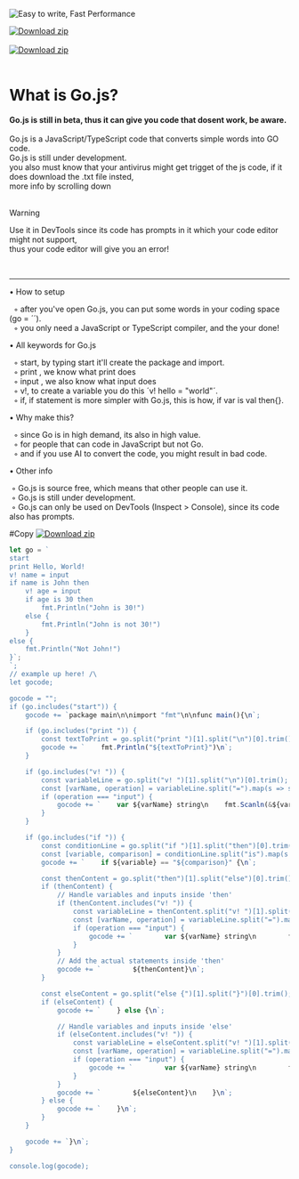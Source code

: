 ![Easy to write, Fast Performance](https://github.com/user-attachments/assets/1be46de0-f76e-40b4-8e9b-7bf7a10eb161)

[![Download zip](https://img.shields.io/badge/TypeScript-007ACC?style=for-the-badge&logo=typescript&logoColor=white "Download Zip")](https://github.com/sebastian-sestaliuc/Go.js/releases/tag/v1) 
<br /> <br />
 [![Download zip](https://img.shields.io/badge/Code-green)](#Copy) <br /> 
<br />
# What is Go.js? <br />
**Go.js is still in beta, thus it can give you code that dosent work, be aware.** <br /> <br />
Go.js is a JavaScript/TypeScript code that converts simple words into GO code. <br />
Go.js is still under development. <br />
you also must know that your antivirus might get trigget of the js code, if it does download the .txt file insted, <br />
more info by scrolling down <br /> <br />

> [!WARNING]
> Use it in DevTools since its code has prompts in it which your code editor might not support, <br />
> thus your code editor will give you an error! <br />

<br />
 <hr>
 
 • How to setup <br />
 
‎ ‎  ◦ after you've open Go.js, you can put some words in your coding space (go = ´´). <br />
‎ ‎  ◦ you only need a JavaScript or TypeScript compiler, and the your done! <br />

 • All keywords for Go.js <br />
 
‎ ‎  ◦ start, by typing start it'll create the package and import. <br />
‎ ‎  ◦ print , we know what print does <br />
‎ ‎  ◦ input , we also know what input does <br />
‎ ‎  ◦ v!, to create a variable you do this ´v! hello = "world"´.<br />
‎ ‎  ◦ if, if statement is more simpler with Go.js, this is how, if var is val then{}.<br />

 • Why make this? <br />
 
‎ ‎  ◦ since Go is in high demand, its also in high value. <br />
‎ ‎  ◦ for people that can code in JavaScript but not Go. <br />
‎ ‎  ◦ and if you use AI to convert the code, you might result in bad code. <br />

 • Other info <br />
 
‎‎   ◦ Go.js is source free, which means that other people can use it. <br />
‎‎   ◦ Go.js is still under development. <br />
‎‎   ◦ Go.js can only be used on DevTools (Inspect > Console), since its code also has prompts.

#Copy
 [![Download zip](https://img.shields.io/badge/Version-v1.1.1-blue)](https://github.com/GoPorts) <br /> 
 
```js
let go = `
start
print Hello, World!
v! name = input
if name is John then
    v! age = input
    if age is 30 then
        fmt.Println("John is 30!")
    else {
        fmt.Println("John is not 30!")
    }
else {
    fmt.Println("Not John!")
}`;
`;
// example up here! /\
let gocode;

gocode = "";
if (go.includes("start")) {
    gocode += `package main\n\nimport "fmt"\n\nfunc main(){\n`;

    if (go.includes("print ")) {
        const textToPrint = go.split("print ")[1].split("\n")[0].trim();
        gocode += `    fmt.Println("${textToPrint}")\n`;
    }

    if (go.includes("v! ")) {
        const variableLine = go.split("v! ")[1].split("\n")[0].trim();
        const [varName, operation] = variableLine.split("=").map(s => s.trim());
        if (operation === "input") {
            gocode += `    var ${varName} string\n    fmt.Scanln(&${varName})\n`;
        }
    }

    if (go.includes("if ")) {
        const conditionLine = go.split("if ")[1].split("then")[0].trim();
        const [variable, comparison] = conditionLine.split("is").map(s => s.trim());
        gocode += `    if ${variable} == "${comparison}" {\n`;

        const thenContent = go.split("then")[1].split("else")[0].trim();
        if (thenContent) {
            // Handle variables and inputs inside 'then'
            if (thenContent.includes("v! ")) {
                const variableLine = thenContent.split("v! ")[1].split("\n")[0].trim();
                const [varName, operation] = variableLine.split("=").map(s => s.trim());
                if (operation === "input") {
                    gocode += `        var ${varName} string\n        fmt.Scanln(&${varName})\n`;
                }
            }
            // Add the actual statements inside 'then'
            gocode += `        ${thenContent}\n`;
        }

        const elseContent = go.split("else {")[1].split("}")[0].trim();
        if (elseContent) {
            gocode += `    } else {\n`;

            // Handle variables and inputs inside 'else'
            if (elseContent.includes("v! ")) {
                const variableLine = elseContent.split("v! ")[1].split("\n")[0].trim();
                const [varName, operation] = variableLine.split("=").map(s => s.trim());
                if (operation === "input") {
                    gocode += `        var ${varName} string\n        fmt.Scanln(&${varName})\n`;
                }
            }
            gocode += `        ${elseContent}\n    }\n`;
        } else {
            gocode += `    }\n`;
        }
    }

    gocode += `}\n`;
}

console.log(gocode);
```
